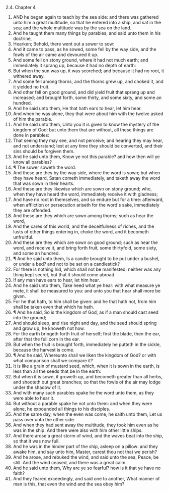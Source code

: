 2.4. Chapter 4
1. AND he began again to teach by the sea side: and there was gathered unto him a great multitude, so that he entered into a ship, and sat in the sea; and the whole multitude was by the sea on the land.
2. And he taught them many things by parables, and said unto them in his doctrine,
3. Hearken; Behold, there went out a sower to sow:
4. And it came to pass, as he sowed, some fell by the way side, and the fowls of the air came and devoured it up.
5. And some fell on stony ground, where it had not much earth; and immediately it sprang up, because it had no depth of earth:
6. But when the sun was up, it was scorched; and because it had no root, it withered away.
7. And some fell among thorns, and the thorns grew up, and choked it, and it yielded no fruit.
8. And other fell on good ground, and did yield fruit that sprang up and increased; and brought forth, some thirty, and some sixty, and some an hundred.
9. And he said unto them, He that hath ears to hear, let him hear.
10. And when he was alone, they that were about him with the twelve asked of him the parable.
11. And he said unto them, Unto you it is given to know the mystery of the kingdom of God: but unto them that are without, all these things are done in parables:
12. That seeing they may see, and not perceive; and hearing they may hear, and not understand; lest at any time they should be converted, and their sins should be forgiven them.
13. And he said unto them, Know ye not this parable? and how then will ye know all parables?
14. ¶ The sower soweth the word.
15. And these are they by the way side, where the word is sown; but when they have heard, Satan cometh immediately, and taketh away the word that was sown in their hearts.
16. And these are they likewise which are sown on stony ground; who, when they have heard the word, immediately receive it with gladness;
17. And have no root in themselves, and so endure but for a time: afterward, when affliction or persecution ariseth for the word's sake, immediately they are offended.
18. And these are they which are sown among thorns; such as hear the word,
19. And the cares of this world, and the deceitfulness of riches, and the lusts of other things entering in, choke the word, and it becometh unfruitful.
20. And these are they which are sown on good ground; such as hear the word, and receive it, and bring forth fruit, some thirtyfold, some sixty, and some an hundred.
21. ¶ And he said unto them, Is a candle brought to be put under a bushel, or under a bed? and not to be set on a candlestick?
22. For there is nothing hid, which shall not be manifested; neither was any thing kept secret, but that it should come abroad.
23. If any man have ears to hear, let him hear.
24. And he said unto them, Take heed what ye hear: with what measure ye mete, it shall be measured to you: and unto you that hear shall more be given.
25. For he that hath, to him shall be given: and he that hath not, from him shall be taken even that which he hath.
26. ¶ And he said, So is the kingdom of God, as if a man should cast seed into the ground;
27. And should sleep, and rise night and day, and the seed should spring and grow up, he knoweth not how.
28. For the earth bringeth forth fruit of herself; first the blade, then the ear, after that the full corn in the ear.
29. But when the fruit is brought forth, immediately he putteth in the sickle, because the harvest is come.
30. ¶ And he said, Whereunto shall we liken the kingdom of God? or with what comparison shall we compare it?
31. It is like a grain of mustard seed, which, when it is sown in the earth, is less than all the seeds that be in the earth:
32. But when it is sown, it groweth up, and becometh greater than all herbs, and shooteth out great branches; so that the fowls of the air may lodge under the shadow of it.
33. And with many such parables spake he the word unto them, as they were able to hear it.
34. But without a parable spake he not unto them: and when they were alone, he expounded all things to his disciples.
35. And the same day, when the even was come, he saith unto them, Let us pass over unto the other side.
36. And when they had sent away the multitude, they took him even as he was in the ship. And there were also with him other little ships.
37. And there arose a great storm of wind, and the waves beat into the ship, so that it was now full.
38. And he was in the hinder part of the ship, asleep on a pillow: and they awake him, and say unto him, Master, carest thou not that we perish?
39. And he arose, and rebuked the wind, and said unto the sea, Peace, be still. And the wind ceased, and there was a great calm.
40. And he said unto them, Why are ye so fearful? how is it that ye have no faith?
41. And they feared exceedingly, and said one to another, What manner of man is this, that even the wind and the sea obey him?

